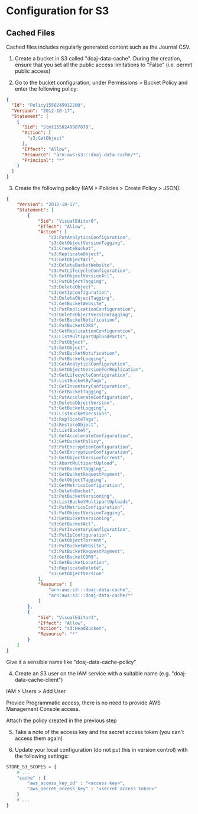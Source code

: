 # Configuration for S3

## Cached Files

Cached files includes regularly generated content such as the Journal CSV.

1. Create a bucket in S3 called "doaj-data-cache".  During the creation, ensure that you set all the public access limitations to "False" 
(i.e. permit public access)

2. Go to the bucket configuration, under Permissions > Bucket Policy and enter the following policy:

```json
{
  "Id": "Policy1550249912200",
  "Version": "2012-10-17",
  "Statement": [
    {
      "Sid": "Stmt1550249907870",
      "Action": [
        "s3:GetObject"
      ],
      "Effect": "Allow",
      "Resource": "arn:aws:s3:::doaj-data-cache/*",
      "Principal": "*"
    }
  ]
}
```


3. Create the following policy (IAM > Policies > Create Policy > JSON):

```json
{
    "Version": "2012-10-17",
    "Statement": [
        {
            "Sid": "VisualEditor0",
            "Effect": "Allow",
            "Action": [
                "s3:PutAnalyticsConfiguration",
                "s3:GetObjectVersionTagging",
                "s3:CreateBucket",
                "s3:ReplicateObject",
                "s3:GetObjectAcl",
                "s3:DeleteBucketWebsite",
                "s3:PutLifecycleConfiguration",
                "s3:GetObjectVersionAcl",
                "s3:PutObjectTagging",
                "s3:DeleteObject",
                "s3:GetIpConfiguration",
                "s3:DeleteObjectTagging",
                "s3:GetBucketWebsite",
                "s3:PutReplicationConfiguration",
                "s3:DeleteObjectVersionTagging",
                "s3:GetBucketNotification",
                "s3:PutBucketCORS",
                "s3:GetReplicationConfiguration",
                "s3:ListMultipartUploadParts",
                "s3:PutObject",
                "s3:GetObject",
                "s3:PutBucketNotification",
                "s3:PutBucketLogging",
                "s3:GetAnalyticsConfiguration",
                "s3:GetObjectVersionForReplication",
                "s3:GetLifecycleConfiguration",
                "s3:ListBucketByTags",
                "s3:GetInventoryConfiguration",
                "s3:GetBucketTagging",
                "s3:PutAccelerateConfiguration",
                "s3:DeleteObjectVersion",
                "s3:GetBucketLogging",
                "s3:ListBucketVersions",
                "s3:ReplicateTags",
                "s3:RestoreObject",
                "s3:ListBucket",
                "s3:GetAccelerateConfiguration",
                "s3:GetBucketPolicy",
                "s3:PutEncryptionConfiguration",
                "s3:GetEncryptionConfiguration",
                "s3:GetObjectVersionTorrent",
                "s3:AbortMultipartUpload",
                "s3:PutBucketTagging",
                "s3:GetBucketRequestPayment",
                "s3:GetObjectTagging",
                "s3:GetMetricsConfiguration",
                "s3:DeleteBucket",
                "s3:PutBucketVersioning",
                "s3:ListBucketMultipartUploads",
                "s3:PutMetricsConfiguration",
                "s3:PutObjectVersionTagging",
                "s3:GetBucketVersioning",
                "s3:GetBucketAcl",
                "s3:PutInventoryConfiguration",
                "s3:PutIpConfiguration",
                "s3:GetObjectTorrent",
                "s3:PutBucketWebsite",
                "s3:PutBucketRequestPayment",
                "s3:GetBucketCORS",
                "s3:GetBucketLocation",
                "s3:ReplicateDelete",
                "s3:GetObjectVersion"
            ],
            "Resource": [
                "arn:aws:s3:::doaj-data-cache",
                "arn:aws:s3:::doaj-data-cache/*"
            ]
        },
        {
            "Sid": "VisualEditor1",
            "Effect": "Allow",
            "Action": "s3:HeadBucket",
            "Resource": "*"
        }
    ]
}
```

Give it a sensible name like "doaj-data-cache-policy"


4. Create an S3 user on the IAM service with a suitable name (e.g. "doaj-data-cache-client")

IAM > Users > Add User

Provide Programmatic access, there is no need to provide AWS Management Console access.

Attach the policy created in the previous step


5. Take a note of the access key and the secret access token (you can't access them again)


6. Update your local configuration (do not put this in version control) with the following settings:

```python
STORE_S3_SCOPES = {
    # ...
    "cache" : {
        "aws_access_key_id" : "<access key>",
        "aws_secret_access_key" : "<secret access token>"
    }
    # ...
}
```